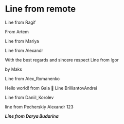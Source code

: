 # Line from remote

Line from Ragif

From Artem


Line from Mariya


Line from Alexandr 

With the best regards and sincere respect Line from Igor


by Maks

Line from Alex_Romanenko

Hello world! 
from Gaia 🤯
Line BrilliantovAndrei

Line from Daniil_Korolev

line from Pecherskiy Alexandr 123

_**Line from Darya Budarina**_

